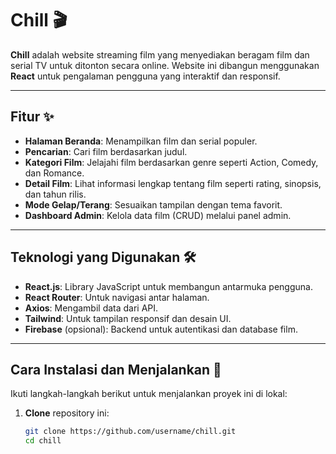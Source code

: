 # Chill 🎬

**Chill** adalah website streaming film yang menyediakan beragam film dan serial TV untuk ditonton secara online. Website ini dibangun menggunakan **React** untuk pengalaman pengguna yang interaktif dan responsif.

---

## Fitur ✨

- **Halaman Beranda**: Menampilkan film dan serial populer.
- **Pencarian**: Cari film berdasarkan judul.
- **Kategori Film**: Jelajahi film berdasarkan genre seperti Action, Comedy, dan Romance.
- **Detail Film**: Lihat informasi lengkap tentang film seperti rating, sinopsis, dan tahun rilis.
- **Mode Gelap/Terang**: Sesuaikan tampilan dengan tema favorit.
- **Dashboard Admin**: Kelola data film (CRUD) melalui panel admin.

---

## Teknologi yang Digunakan 🛠️

- **React.js**: Library JavaScript untuk membangun antarmuka pengguna.
- **React Router**: Untuk navigasi antar halaman.
- **Axios**: Mengambil data dari API.
- **Tailwind**: Untuk tampilan responsif dan desain UI.
- **Firebase** (opsional): Backend untuk autentikasi dan database film.

---

## Cara Instalasi dan Menjalankan 🔧

Ikuti langkah-langkah berikut untuk menjalankan proyek ini di lokal:

1. **Clone** repository ini:
   ```bash
   git clone https://github.com/username/chill.git
   cd chill
   ```
